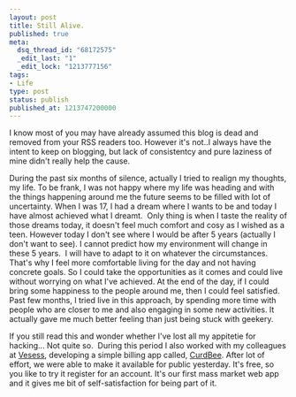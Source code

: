 ```yaml
---
layout: post
title: Still Alive.
published: true
meta:
  dsq_thread_id: "68172575"
  _edit_last: "1"
  _edit_lock: "1213777156"
tags:
- Life
type: post
status: publish
published_at: 1213747200000
---
```

I know most of you may have already assumed this blog is dead and removed from your RSS readers too. However it's not..I always have the intent to keep on blogging, but lack of consistentcy and pure laziness of mine didn't really help the cause.

During the past six months of silence, actually I tried to realign my thoughts, my life. To be frank, I was not happy where my life was heading and with the things happening around me the future seems to be filled with lot of uncertainty. When I was 17, I had a dream where I wants to be and today I have almost achieved what I dreamt.  Only thing is when I taste the reality of those dreams today, it doesn't feel much comfort and cosy as I wished as a teen. However today I don't see where I would be after 5 years (actually I don't want to see). I cannot predict how my environment will change in these 5 years.  I will have to adapt to it on whatever the circumstances. That's why I feel more comfortable living for the day and not having concrete goals. So I could take the opportunities as it comes and could live without worrying on what I've achieved. At the end of the day, if I could bring some happiness to the people around me, then I could feel satisfied. Past few months, I tried live in this approach, by spending more time with people who are closer to me and also engaging in some new activities. It actually gave me much better feeling than just being stuck with geekery.

If you still read this and wonder whether I've lost all my appitetie for hacking... Not quite so.  During this period I also worked with my colleagues at [Vesess](http://vesess.com), developing a simple billing app called, <a title="CurdBee" href="http://www.curdbee.com">CurdBee</a>. After lot of effort, we were able to make it available for public yesterday. It's free, so you like to try it register for an account. It's our first mass market web app and it gives me bit of self-satisfaction for being part of it.
